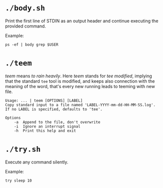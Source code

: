 # `./body.sh`

Print the first line of STDIN as an output header and continue executing
the provided command.

Example:

    ps -ef | body grep $USER

# `./teem`

*teem* means *to rain heavily*. Here *teem* stands for *tee modified*,
implying that the standard `tee` tool is modified, and keeps also
connection with the meaning of the word, that's every new running
leads to teeming with new file.


    Usage: ... | teem [OPTIONS] [LABEL]
    Copy standard input to a file named 'LABEL-YYYY-mm-dd-HH-MM-SS.log'.
    If no LABEL is specified, defaults to 'tee'.
    
    Options
    	-a	Append to the file, don't overwrite
    	-i	Ignore an interrupt signal
    	-h	Print this help and exit
    

# `./try.sh`

Execute any command silently.

Example:

    try sleep 10

